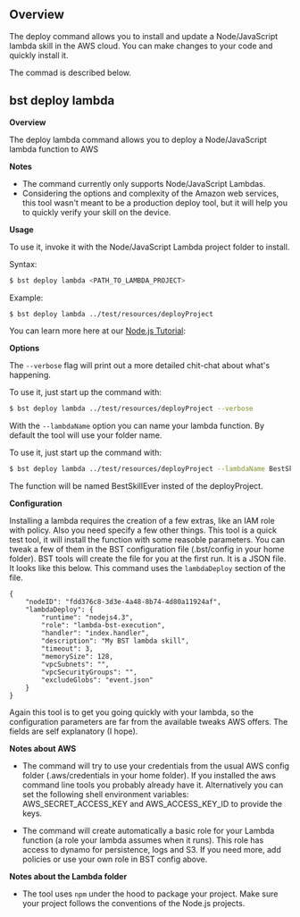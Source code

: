 
## Overview
The deploy command allows you to install and update a Node/JavaScript lambda skill in the AWS cloud. 
You can make changes to your code and quickly install it. 


The commad is described below.

## bst deploy lambda

**Overview**  

The deploy lambda command allows you to deploy a Node/JavaScript lambda function to AWS

**Notes**

- The command currently only supports Node/JavaScript Lambdas.
- Considering the options and complexity of the Amazon web services, this tool wasn't meant to be a production deploy tool,
  but it will help you to quickly verify your skill on the device.

**Usage**  

To use it, invoke it with the Node/JavaScript Lambda project folder to install.

Syntax:
```bash
$ bst deploy lambda <PATH_TO_LAMBDA_PROJECT>
```

Example:  
```bash
$ bst deploy lambda ../test/resources/deployProject
```

You can learn more here at our [Node.js Tutorial](/tutorials/tutorial_lambda_nodejs):

**Options**

The `--verbose` flag will print out a more detailed chit-chat about what's happening.

To use it, just start up the command with:
```bash
$ bst deploy lambda ../test/resources/deployProject --verbose
```

With the `--lambdaName` option you can name your lambda function. By default the tool will use your folder name.

To use it, just start up the command with:
```bash
$ bst deploy lambda ../test/resources/deployProject --lambdaName BestSkillEver
```

The function will be named BestSkillEver insted of the deployProject. 

**Configuration**

Installing a lambda requires the creation of a few extras, like an IAM role with policy. Also you need specify a few other things.
This tool is a quick test tool, it will install the function with some reasoble parameters. You can tweak a few of them
in the BST configuration file (.bst/config in your home folder). BST tools will create the file for you at the first run. 
It is a JSON file. It looks like this below. This command uses the `lambdaDeploy` section of the file.


```
{
    "nodeID": "fdd376c8-3d3e-4a48-8b74-4d80a11924af",
    "lambdaDeploy": {
        "runtime": "nodejs4.3",
        "role": "lambda-bst-execution",
        "handler": "index.handler",
        "description": "My BST lambda skill",
        "timeout": 3,
        "memorySize": 128,
        "vpcSubnets": "",
        "vpcSecurityGroups": "",
        "excludeGlobs": "event.json"
    }
}
```

Again this tool is to get you going quickly with your lambda, so the configuration parameters are far from the available
tweaks AWS offers. The fields are self explanatory (I hope).

**Notes about AWS**

- The command will try to use your credentials from the usual AWS config folder (.aws/credentials in your home folder). 
If you installed the aws command line tools you probably already have it.
Alternatively you can set the following shell environment variables: 
AWS_SECRET_ACCESS_KEY and AWS_ACCESS_KEY_ID to provide the keys.

- The command will create automatically a basic role for your Lambda function (a role your lambda assumes when it runs). 
This role has access to dynamo for persistence, logs and S3. If you need more, add policies or use your own role in BST config above.

**Notes about the Lambda folder**

- The tool uses `npm` under the hood to package your project. Make sure your project follows the conventions of the Node.js projects. 
